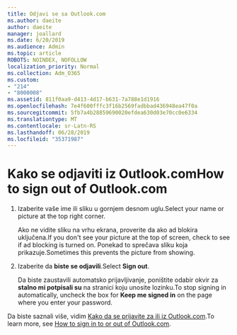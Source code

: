 ```yaml
---
title: Odjavi se sa Outlook.com
ms.author: daeite
author: daeite
manager: joallard
ms.date: 6/20/2019
ms.audience: Admin
ms.topic: article
ROBOTS: NOINDEX, NOFOLLOW
localization_priority: Normal
ms.collection: Adm_O365
ms.custom:
- "214"
- "8000008"
ms.assetid: 811f0aa9-d413-4d17-b631-7a788e1d1916
ms.openlocfilehash: 7e4f600fffc3f16b2569fadbbad436948ea47f0a
ms.sourcegitcommit: 5fb7a4b28859690020efdea630d03e70cc0e6334
ms.translationtype: MT
ms.contentlocale: sr-Latn-RS
ms.lasthandoff: 06/28/2019
ms.locfileid: "35371987"
---
```

# <a name="how-to-sign-out-of-outlookcom"></a><span data-ttu-id="3737f-102">Kako se odjaviti iz Outlook.com</span><span class="sxs-lookup"><span data-stu-id="3737f-102">How to sign out of Outlook.com</span></span>

1. <span data-ttu-id="3737f-103">Izaberite vaše ime ili sliku u gornjem desnom uglu.</span><span class="sxs-lookup"><span data-stu-id="3737f-103">Select your name or picture at the top right corner.</span></span>

    <span data-ttu-id="3737f-104">Ako ne vidite sliku na vrhu ekrana, proverite da ako ad blokira uključena.</span><span class="sxs-lookup"><span data-stu-id="3737f-104">If you don't see your picture at the top of screen, check to see if ad blocking is turned on.</span></span> <span data-ttu-id="3737f-105">Ponekad to sprečava sliku koja prikazuje.</span><span class="sxs-lookup"><span data-stu-id="3737f-105">Sometimes this prevents the picture from showing.</span></span>

2. <span data-ttu-id="3737f-106">Izaberite da **biste se odjavili**.</span><span class="sxs-lookup"><span data-stu-id="3737f-106">Select **Sign out**.</span></span>

    <span data-ttu-id="3737f-107">Da biste zaustavili automatsko prijavljivanje, poništite odabir okvir za **stalno mi potpisali su** na stranici koju unosite lozinku.</span><span class="sxs-lookup"><span data-stu-id="3737f-107">To stop signing in automatically, uncheck the box for **Keep me signed in** on the page where you enter your password.</span></span>

<span data-ttu-id="3737f-108">Da biste saznali više, vidim [Kako da se prijavite za ili iz Outlook.com](https://support.office.com/article/e08eb8ac-ac27-49f4-a400-a47311e1ee7e?wt.mc_id=Office_Outlook_com_Alchemy).</span><span class="sxs-lookup"><span data-stu-id="3737f-108">To learn more, see [How to sign in to or out of Outlook.com](https://support.office.com/article/e08eb8ac-ac27-49f4-a400-a47311e1ee7e?wt.mc_id=Office_Outlook_com_Alchemy).</span></span>
  